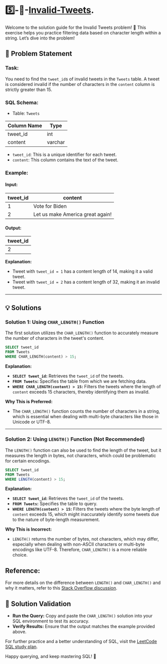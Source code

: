 # 5️⃣-🚫-[Invalid-Tweets](https://leetcode.com/problems/invalid-tweets/?envType=study-plan-v2&envId=top-sql-50).

Welcome to the solution guide for the Invalid Tweets problem! 🚨 This exercise helps you practice filtering data based on character length within a string. Let’s dive into the problem!

## 📜 Problem Statement

### **Task:**  
You need to find the `tweet_id`s of invalid tweets in the `Tweets` table. A tweet is considered invalid if the number of characters in the `content` column is strictly greater than 15.

### **SQL Schema:**

- Table: `Tweets`

| Column Name | Type    |
|-------------|---------|
| tweet_id    | int     |
| content     | varchar |

- `tweet_id`: This is a unique identifier for each tweet.
- `content`: This column contains the text of the tweet.

### **Example:**

#### **Input:** 

| tweet_id | content                          |
|----------|----------------------------------|
| 1        | Vote for Biden                   |
| 2        | Let us make America great again! |

#### **Output:** 

| tweet_id |
|----------|
| 2        |

**Explanation:**  
- Tweet with `tweet_id = 1` has a content length of 14, making it a valid tweet.
- Tweet with `tweet_id = 2` has a content length of 32, making it an invalid tweet.

---

## 💡 Solutions

### Solution 1: Using `CHAR_LENGTH()` Function

The first solution utilizes the `CHAR_LENGTH()` function to accurately measure the number of characters in the tweet's content.

```sql
SELECT tweet_id
FROM Tweets
WHERE CHAR_LENGTH(content) > 15;
```

**Explanation:**
- **`SELECT tweet_id`:** Retrieves the `tweet_id` of the tweets.
- **`FROM Tweets`:** Specifies the table from which we are fetching data.
- **`WHERE CHAR_LENGTH(content) > 15`:** Filters the tweets where the length of `content` exceeds 15 characters, thereby identifying them as invalid.

**Why This is Preferred:**  
- The `CHAR_LENGTH()` function counts the number of characters in a string, which is essential when dealing with multi-byte characters like those in Unicode or UTF-8.

---

###  Solution 2: Using `LENGTH()` Function (Not Recommended)

The `LENGTH()` function can also be used to find the length of the tweet, but it measures the length in bytes, not characters, which could be problematic for certain encodings.

```sql
SELECT tweet_id
FROM Tweets
WHERE LENGTH(content) > 15;
```

**Explanation:**
- **`SELECT tweet_id`:** Retrieves the `tweet_id` of the tweets.
- **`FROM Tweets`:** Specifies the table to query.
- **`WHERE LENGTH(content) > 15`:** Filters the tweets where the byte length of `content` exceeds 15, which might inaccurately identify some tweets due to the nature of byte-length measurement.

**Why This is Incorrect:**  
- `LENGTH()` returns the number of bytes, not characters, which may differ, especially when dealing with non-ASCII characters or multi-byte encodings like UTF-8. Therefore, `CHAR_LENGTH()` is a more reliable choice.

## **Reference:**  
For more details on the difference between `LENGTH()` and `CHAR_LENGTH()` and why it matters, refer to this [Stack Overflow discussion](https://stackoverflow.com/questions/1734334/mysql-length-vs-char-length?rq=1).


## 🎯 Solution Validation

- **Run the Query:** Copy and paste the `CHAR_LENGTH()` solution into your SQL environment to test its accuracy.
- **Verify Results:** Ensure that the output matches the example provided above.

For further practice and a better understanding of SQL, visit the [LeetCode SQL study plan](https://leetcode.com/studyplan/top-sql-50). 

Happy querying, and keep mastering SQL! 🚀
